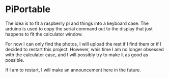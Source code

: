 # PiPortable
The idea is to fit a raspberry pi and things into a keyboard case. The arduino is used to copy the serial command out to the display that just happens to fit the calculator window.

For now I can only find the photos, I will upload the rest if I find them or if I decided to restart this project. However, whis time I am no longer obsessed with the calculator case, and I will possibly try to make it as good as possible. 

If I am to restart, I will make an announcement here in the future.